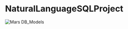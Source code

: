 # NaturalLanguageSQLProject
![Mars DB_Models](https://github.com/user-attachments/assets/16999ad7-37a6-44a7-81a6-8ae9796acc43)
